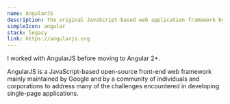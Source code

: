 ```yaml
---
name: AngularJS
description: The original JavaScript-based web application framework by Google
simpleIcon: angular
stack: legacy
link: https://angularjs.org
---
```


I worked with AngularJS before moving to Angular 2+.

AngularJS is a JavaScript-based open-source front-end web framework mainly maintained by Google and by a community of individuals and corporations to address many of the challenges encountered in developing single-page applications.
